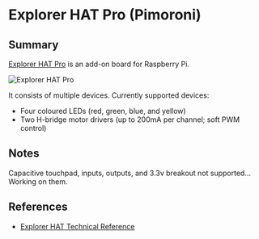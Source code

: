 ﻿# Explorer HAT Pro (Pimoroni)

## Summary

[Explorer HAT Pro](https://shop.pimoroni.com/products/explorer-hat) is an add-on board for Raspberry Pi.

![Explorer HAT Pro](https://user-images.githubusercontent.com/10654401/63101233-e88c4b80-bf78-11e9-87ff-20e7a2809c40.png)

It consists of multiple devices. Currently supported devices:

- Four coloured LEDs (red, green, blue, and yellow)
- Two H-bridge motor drivers (up to 200mA per channel; soft PWM control)

## Notes

Capacitive touchpad, inputs, outputs, and 3.3v breakout not supported... Working on them.

## References

* [Explorer HAT Technical Reference](https://github.com/pimoroni/explorer-hat/blob/master/documentation/Technical-reference.md)
